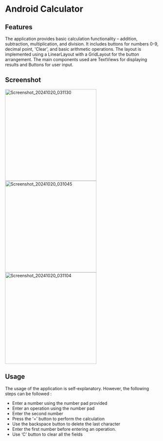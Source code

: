 # Android Calculator

## Features
The application provides basic calculation functionality – addition, subtraction, multiplication, and division. It includes buttons for numbers 0-9, decimal point, 'Clear', and basic arithmetic operations. The layout is implemented using a LinearLayout with a GridLayout for the button arrangement. The main components used are TextViews for displaying results and Buttons for user input.

## Screenshot
<img src="https://github.com/user-attachments/assets/f893eb98-1623-4dbf-8d80-81ab64cf1fd0" width="300" alt="Screenshot_20241020_031130">
<img src="https://github.com/user-attachments/assets/dc228360-9e5f-44ae-a567-de9f842f1f1d" width="300" alt="Screenshot_20241020_031045">
<img src="https://github.com/user-attachments/assets/1e44d61e-c965-4c31-bba5-5912d4fe4327" width="300" alt="Screenshot_20241020_031104">

## Usage
The usage of the application is self-explanatory. However, the following steps can be followed :

* Enter a number using the number pad provided
* Enter an operation using the number pad
* Enter the second number 
* Press the ‘=’ button to perform the calculation
* Use the backspace button to delete the last character
* Enter the first number before entering an operation.
* Use ‘C’ button to clear all the fields
